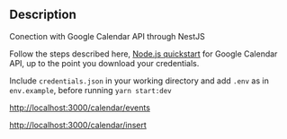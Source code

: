 ## Description

Conection with Google Calendar API through NestJS

Follow the steps described here,
[Node.js quickstart](https://developers.google.com/calendar/api/quickstart/nodejs) for Google Calendar API, up to the point you download your credentials.

Include `credentials.json` in your working directory and add `.env` as in `env.example`, before running `yarn start:dev`

[http://localhost:3000/calendar/events](http://localhost:3000/calendar/events)

[http://localhost:3000/calendar/insert](http://localhost:3000/calendar/insert)
